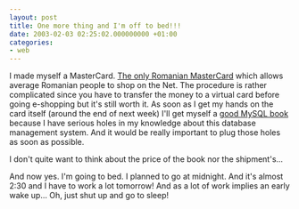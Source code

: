 ```yaml
---
layout: post
title: One more thing and I'm off to bed!!!
date: 2003-02-03 02:25:02.000000000 +01:00
categories:
- web
---
```

I made myself a MasterCard. <a href="http://www.bancpost.ro/bp.nsf/ro_rps_rprod_prod05ta.htm" title="BancPost's Taifun Card">The only Romanian MasterCard</a> which allows average Romanian people to shop on the Net. The procedure is rather complicated since you have to transfer the money to a virtual card before going e-shopping but it's still worth it. As soon as I get my hands on the card itself (around the end of next week) I'll get myself a <a href="http://www.amazon.co.uk/exec/obidos/ASIN/0596002653/026-1593954-2034021" title="MySQL Reference Manual">good MySQL book</a> because I have serious holes in my knowledge about this database management system. And it would be really important to plug those holes as soon as possible.

I don't quite want to think about the price of the book nor the shipment's...

And now yes. I'm going to bed. I planned to go at midnight. And it's almost 2:30 and I have to work a lot tomorrow! And as a lot of work implies an early wake up... Oh, just shut up and go to sleep!
